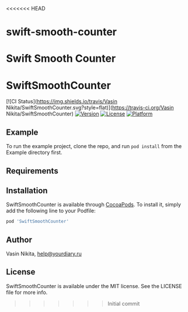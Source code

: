 <<<<<<< HEAD
# swift-smooth-counter
Swift Smooth Counter
=======
# SwiftSmoothCounter

[![CI Status](https://img.shields.io/travis/Vasin Nikita/SwiftSmoothCounter.svg?style=flat)](https://travis-ci.org/Vasin Nikita/SwiftSmoothCounter)
[![Version](https://img.shields.io/cocoapods/v/SwiftSmoothCounter.svg?style=flat)](https://cocoapods.org/pods/SwiftSmoothCounter)
[![License](https://img.shields.io/cocoapods/l/SwiftSmoothCounter.svg?style=flat)](https://cocoapods.org/pods/SwiftSmoothCounter)
[![Platform](https://img.shields.io/cocoapods/p/SwiftSmoothCounter.svg?style=flat)](https://cocoapods.org/pods/SwiftSmoothCounter)

## Example

To run the example project, clone the repo, and run `pod install` from the Example directory first.

## Requirements

## Installation

SwiftSmoothCounter is available through [CocoaPods](https://cocoapods.org). To install
it, simply add the following line to your Podfile:

```ruby
pod 'SwiftSmoothCounter'
```

## Author

Vasin Nikita, help@yourdiary.ru

## License

SwiftSmoothCounter is available under the MIT license. See the LICENSE file for more info.
>>>>>>> Initial commit
